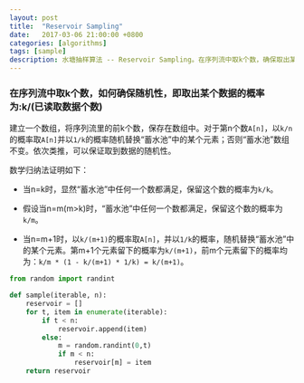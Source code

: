 ```yaml
---
layout: post
title:  "Reservoir Sampling"
date:   2017-03-06 21:00:00 +0800
categories: [algorithms]
tags: [sample]
description: 水塘抽样算法 -- Reservoir Sampling。在序列流中取k个数，确保取出某个数据的概率为:k/n
---
```


### 在序列流中取k个数，如何确保随机性，即取出某个数据的概率为:k/(已读取数据个数)

建立一个数组，将序列流里的前k个数，保存在数组中。对于第n个数`A[n]`，以`k/n`的概率取`A[n]`并以`1/k`的概率随机替换“蓄水池”中的某个元素；否则“蓄水池”数组不变。依次类推，可以保证取到数据的随机性。

数学归纳法证明如下：

- 当n=k时，显然“蓄水池”中任何一个数都满足，保留这个数的概率为`k/k`。

- 假设当n=m(m>k)时，“蓄水池”中任何一个数都满足，保留这个数的概率为`k/m`。 

- 当n=m+1时，以`k/(m+1)`的概率取`A[n]`，并以`1/k`的概率，随机替换“蓄水池”中的某个元素。第m+1个元素留下的概率为`k/(m+1)`，前m个元素留下的概率均为：`k/m * (1 - k/(m+1) * 1/k) = k/(m+1)`。

~~~python
from random import randint

def sample(iterable, n):
    reservoir = []
    for t, item in enumerate(iterable):
        if t < n:
            reservoir.append(item)
        else:
            m = random.randint(0,t)
            if m < n:
                reservoir[m] = item
    return reservoir
~~~
